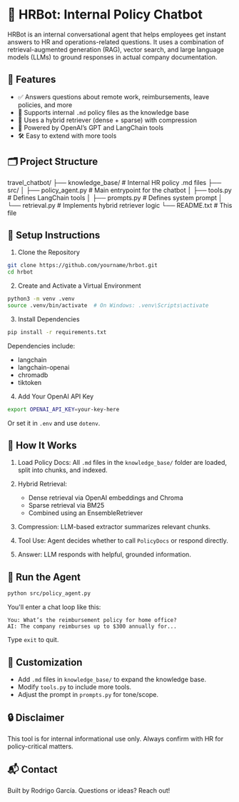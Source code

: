 
🧾 HRBot: Internal Policy Chatbot
=================================

HRBot is an internal conversational agent that helps employees get instant answers to HR and operations-related questions. It uses a combination of retrieval-augmented generation (RAG), vector search, and large language models (LLMs) to ground responses in actual company documentation.

📌 Features
-----------
- ✅ Answers questions about remote work, reimbursements, leave policies, and more
- 📄 Supports internal `.md` policy files as the knowledge base
- 🧠 Uses a hybrid retriever (dense + sparse) with compression
- 🤖 Powered by OpenAI’s GPT and LangChain tools
- 🛠️ Easy to extend with more tools

🗂️ Project Structure
--------------------
travel_chatbot/
├── knowledge_base/         # Internal HR policy .md files
├── src/
│   ├── policy_agent.py     # Main entrypoint for the chatbot
│   ├── tools.py            # Defines LangChain tools
│   ├── prompts.py          # Defines system prompt
│   └── retrieval.py        # Implements hybrid retriever logic
└── README.txt              # This file

🚀 Setup Instructions
---------------------

1. Clone the Repository
```bash
git clone https://github.com/yourname/hrbot.git
cd hrbot
```

2. Create and Activate a Virtual Environment
```bash
python3 -m venv .venv
source .venv/bin/activate  # On Windows: .venv\Scripts\activate
```

3. Install Dependencies
```bash
pip install -r requirements.txt
```

Dependencies include:
- langchain
- langchain-openai
- chromadb
- tiktoken

4. Add Your OpenAI API Key
```bash
export OPENAI_API_KEY=your-key-here
```

Or set it in `.env` and use `dotenv`.

🧠 How It Works
---------------

1. Load Policy Docs: All `.md` files in the `knowledge_base/` folder are loaded, split into chunks, and indexed.

2. Hybrid Retrieval: 
   - Dense retrieval via OpenAI embeddings and Chroma
   - Sparse retrieval via BM25
   - Combined using an EnsembleRetriever

3. Compression: LLM-based extractor summarizes relevant chunks.

4. Tool Use: Agent decides whether to call `PolicyDocs` or respond directly.

5. Answer: LLM responds with helpful, grounded information.

🧪 Run the Agent
----------------
```bash
python src/policy_agent.py
```

You'll enter a chat loop like this:
```
You: What’s the reimbursement policy for home office?
AI: The company reimburses up to $300 annually for...
```

Type `exit` to quit.

🧩 Customization
----------------
- Add `.md` files in `knowledge_base/` to expand the knowledge base.
- Modify `tools.py` to include more tools.
- Adjust the prompt in `prompts.py` for tone/scope.

🔒 Disclaimer
-------------
This tool is for internal informational use only. Always confirm with HR for policy-critical matters.

📬 Contact
----------
Built by Rodrigo García. Questions or ideas? Reach out!
